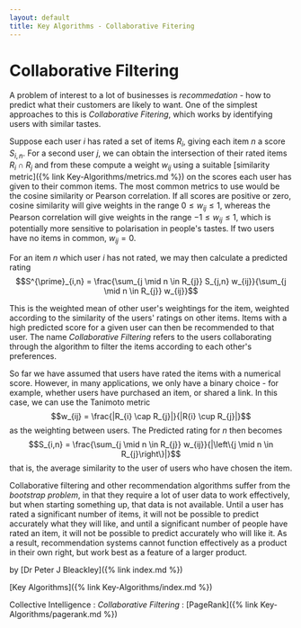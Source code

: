 ```yaml
---
layout: default
title: Key Algorithms - Collaborative Fitering
---
```


# Collaborative Filtering

A problem of interest to a lot of businesses is *recommedation* - how to predict what their customers are likely to want. One of the simplest approaches to this is *Collaborative Fitering*, which works by identifying users with similar tastes.

Suppose each user $i$ has rated a set of items $R_{i}$, giving each item $n$ a score $S_{i,n}$. For a second user $j$, we can obtain the intersection of their rated items $R_{i} \cap R_{j}$ and from these compute a weight $w_{ij}$ using a suitable [similarity metric]({% link Key-Algorithms/metrics.md %}) on the scores each user has given to their common items. The most common metrics to use would be the cosine similarity or Pearson correlation. If all scores are positive or zero, cosine similarity will give weights in the range $0 \le w_{ij} \le 1$, whereas the Pearson correlation will give weights in the range $-1 \le w_{ij} \le 1$, which is potentially more sensitive to polarisation in people's tastes. If two users have no items in common, $w_{ij} = 0$.

For an item $n$ which user $i$ has not rated, we may then calculate a predicted rating
$$S^{\prime}_{i,n} = \frac{\sum_{j \mid n \in R_{j}} S_{j,n} w_{ij}}{\sum_{j \mid n \in R_{j}} w_{ij}}$$

This is the weighted mean of other user's weightings for the item, weighted according to the similarity of the users' ratings on other items. Items with a high predicted score for a given user can then be recommended to that user. The name *Collaborative Filtering* refers to the users collaborating through the algorithm to filter the items according to each other's preferences.

So far we have assumed that users have rated the items with a numerical score. However, in many applications, we only have a binary choice - for example, whether users have purchased an item, or shared a link. In this case, we can use the Tanimoto metric
$$w_{ij} = \frac{|R_{i} \cap R_{j}|}{|R{i} \cup R_{j}|}$$ as the weighting between users. The Predicted rating for $n$ then becomes
$$S_{i,n} = \frac{\sum_{j \mid n \in R_{j}} w_{ij}}{|\left\{j \mid n \in R_{j}\right\}|}$$
that is, the average similarity to the user of users who have chosen the item.

Collaborative filtering and other recommendation algorithms suffer from the *bootstrap problem*, in that they require a lot of user data to work effectively, but when starting something up, that data is not available. Until a user has rated a significant number of items, it will not be possible to predict accurately what they will like, and until a significant number of people have rated an item, it will not be possible to predict accurately who will like it. As a result, recommendation systems cannot function effectively as a product in their own right, but work best as a feature of a larger product.

by [Dr Peter J Bleackley]({% link index.md %})

[Key Algorithms]({% link Key-Algorithms/index.md %})

Collective Intelligence
: *Collaborative Filtering*
: [PageRank]({% link Key-Algorithms/pagerank.md %})

